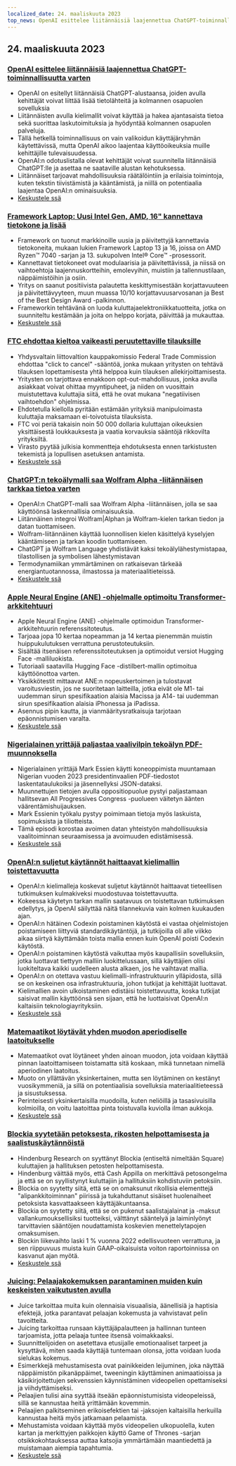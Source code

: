 ```yaml
---
localized_date: 24. maaliskuuta 2023
top_news: OpenAI esittelee liitännäisiä laajennettua ChatGPT-toiminnallisuutta varten
---
```




## 24. maaliskuuta 2023

### [OpenAI esittelee liitännäisiä laajennettua ChatGPT-toiminnallisuutta varten](https://openai.com/blog/chatgpt-plugins)

- OpenAI on esitellyt liitännäisiä ChatGPT-alustaansa, joiden avulla kehittäjät voivat liittää lisää tietolähteitä ja kolmannen osapuolen sovelluksia
- Liitännäisten avulla kielimallit voivat käyttää ja hakea ajantasaista tietoa sekä suorittaa laskutoimituksia ja hyödyntää kolmannen osapuolen palveluja.
- Tällä hetkellä toiminnallisuus on vain valikoidun käyttäjäryhmän käytettävissä, mutta OpenAI aikoo laajentaa käyttöoikeuksia muille kehittäjille tulevaisuudessa.
- OpenAI:n odotuslistalla olevat kehittäjät voivat suunnitella liitännäisiä ChatGPT:lle ja asettaa ne saataville alustan kehotuksessa.
- Liitännäiset tarjoavat mahdollisuuksia räätälöintiin ja erilaisia toimintoja, kuten tekstin tiivistämistä ja kääntämistä, ja niillä on potentiaalia laajentaa OpenAI:n ominaisuuksia.
- [Keskustele ssä](http://news.ycombinator.com/item?id=35277677)

### [Framework Laptop: Uusi Intel Gen, AMD, 16" kannettava tietokone ja lisää](https://frame.work/)

- Framework on tuonut markkinoille uusia ja päivitettyjä kannettavia tietokoneita, mukaan lukien Framework Laptop 13 ja 16, joissa on AMD Ryzen™ 7040 -sarjan ja 13. sukupolven Intel® Core™ -prosessorit.
- Kannettavat tietokoneet ovat modulaarisia ja päivitettävissä, ja niissä on vaihtoehtoja laajennuskortteihin, emolevyihin, muistiin ja tallennustilaan, näppäimistöihin ja osiin.
- Yritys on saanut positiivista palautetta keskittymisestään korjattavuuteen ja päivitettävyyteen, muun muassa 10/10 korjattavuusarvosanan ja Best of the Best Design Award -palkinnon.
- Frameworkin tehtävänä on luoda kuluttajaelektroniikkatuotteita, jotka on suunniteltu kestämään ja joita on helppo korjata, päivittää ja mukauttaa.
- [Keskustele ssä](http://news.ycombinator.com/item?id=35277660)

### [FTC ehdottaa kieltoa vaikeasti peruutettaville tilauksille](https://www.theverge.com/2023/3/23/23652373/ftc-click-to-cancel-subscription-service-dark-patterns-ban)

- Yhdysvaltain liittovaltion kauppakomissio Federal Trade Commission ehdottaa "click to cancel" -sääntöä, jonka mukaan yritysten on tehtävä tilauksen lopettamisesta yhtä helppoa kuin tilauksen allekirjoittamisesta.
- Yritysten on tarjottava ennakkoon opt-out-mahdollisuus, jonka avulla asiakkaat voivat ohittaa myyntipuheet, ja niiden on vuosittain muistutettava kuluttajia siitä, että he ovat mukana "negatiivisen vaihtoehdon" ohjelmissa.
- Ehdotetulla kiellolla pyritään estämään yrityksiä manipuloimasta kuluttajia maksamaan ei-toivotuista tilauksista.
- FTC voi periä takaisin noin 50 000 dollaria kuluttajan oikeuksien yksittäisestä loukkauksesta ja vaatia korvauksia sääntöjä rikkovilta yrityksiltä.
- Virasto pyytää julkisia kommentteja ehdotuksesta ennen tarkistusten tekemistä ja lopullisen asetuksen antamista.
- [Keskustele ssä](http://news.ycombinator.com/item?id=35274519)

### [ChatGPT:n tekoälymalli saa Wolfram Alpha -liitännäisen tarkkaa tietoa varten](https://writings.stephenwolfram.com/2023/03/chatgpt-gets-its-wolfram-superpowers/)

- OpenAI:n ChatGPT-malli saa Wolfram Alpha -liitännäisen, jolla se saa käyttöönsä laskennallisia ominaisuuksia.
- Liitännäinen integroi Wolfram|Alphan ja Wolfram-kielen tarkan tiedon ja datan tuottamiseen.
- Wolfram-liitännäinen käyttää luonnollisen kielen käsittelyä kyselyjen kääntämiseen ja tarkan koodin tuottamiseen.
- ChatGPT ja Wolfram Language yhdistävät kaksi tekoälylähestymistapaa, tilastollisen ja symbolisen lähestymistavan
- Termodynamiikan ymmärtäminen on ratkaisevan tärkeää energiantuotannossa, ilmastossa ja materiaalitieteissä.
- [Keskustele ssä](http://news.ycombinator.com/item?id=35277925)

### [Apple Neural Engine (ANE) -ohjelmalle optimoitu Transformer-arkkitehtuuri](https://github.com/apple/ml-ane-transformers)

- Apple Neural Engine (ANE) -ohjelmalle optimoidun Transformer-arkkitehtuurin referenssitoteutus.
- Tarjoaa jopa 10 kertaa nopeamman ja 14 kertaa pienemmän muistin huippukulutuksen verrattuna perustoteutuksiin.
- Sisältää itsenäisen referenssitoteutuksen ja optimoidut versiot Hugging Face -malliluokista.
- Tutoriaali saatavilla Hugging Face -distilbert-mallin optimoitua käyttöönottoa varten.
- Yksikkötestit mittaavat ANE:n nopeuskertoimen ja tulostavat varoitusviestin, jos ne suoritetaan laitteilla, jotka eivät ole M1- tai uudemman sirun spesifikaation alaisia Macissa ja A14- tai uudemman sirun spesifikaation alaisia iPhonessa ja iPadissa.
- Asennus pipin kautta, ja vianmääritysratkaisuja tarjotaan epäonnistumisen varalta.
- [Keskustele ssä](http://news.ycombinator.com/item?id=35282325)

### [Nigerialainen yrittäjä paljastaa vaalivilpin tekoälyn PDF-muunnoksella](https://markessien.com/posts/drama_of_transcription/)

- Nigerialainen yrittäjä Mark Essien käytti koneoppimista muuntamaan Nigerian vuoden 2023 presidentinvaalien PDF-tiedostot laskentataulukoiksi ja jäsennellyksi JSON-dataksi.
- Muunnettujen tietojen avulla oppositiopuolue pystyi paljastamaan hallitsevan All Progressives Congress -puolueen väitetyn äänten väärentämishuijauksen.
- Mark Essienin työkalu pystyy poimimaan tietoja myös laskuista, sopimuksista ja tiliotteista.
- Tämä episodi korostaa avoimen datan yhteistyön mahdollisuuksia vaalitoiminnan seuraamisessa ja avoimuuden edistämisessä.
- [Keskustele ssä](http://news.ycombinator.com/item?id=35272227)

### [OpenAI:n suljetut käytännöt haittaavat kielimallin toistettavuutta](https://aisnakeoil.substack.com/p/openais-policies-hinder-reproducible)

- OpenAI:n kielimalleja koskevat suljetut käytännöt haittaavat tieteellisen tutkimuksen kulmakiveksi muodostuvaa toistettavuutta.
- Kokeessa käytetyn tarkan mallin saatavuus on toistettavan tutkimuksen edellytys, ja OpenAI säilyttää näitä tilannekuvia vain kolmen kuukauden ajan.
- OpenAI:n hätäinen Codexin poistaminen käytöstä ei vastaa ohjelmistojen poistamiseen liittyviä standardikäytäntöjä, ja tutkijoilla oli alle viikko aikaa siirtyä käyttämään toista mallia ennen kuin OpenAI poisti Codexin käytöstä.
- OpenAI:n poistaminen käytöstä vaikuttaa myös kaupallisiin sovelluksiin, jotka luottavat tiettyyn malliin luokittelussaan, sillä käyttäjien olisi luokiteltava kaikki uudelleen alusta alkaen, jos he vaihtavat mallia.
- OpenAI:n on otettava vastuu kielimalli-infrastruktuurin ylläpidosta, sillä se on keskeinen osa infrastruktuuria, johon tutkijat ja kehittäjät luottavat.
- Kielimallien avoin ulkoistaminen edistäisi toistettavuutta, koska tutkijat saisivat mallin käyttöönsä sen sijaan, että he luottaisivat OpenAI:n kaltaisiin teknologiayrityksiin.
- [Keskustele ssä](http://news.ycombinator.com/item?id=35269304)

### [Matemaatikot löytävät yhden muodon aperiodiselle laatoitukselle](https://www.newscientist.com/article/2365363-mathematicians-discover-shape-that-can-tile-a-wall-and-never-repeat/)

- Matemaatikot ovat löytäneet yhden ainoan muodon, jota voidaan käyttää pinnan laatoittamiseen toistamatta sitä koskaan, mikä tunnetaan nimellä aperiodinen laatoitus.
- Muoto on yllättävän yksinkertainen, mutta sen löytäminen on kestänyt vuosikymmeniä, ja sillä on potentiaalisia sovelluksia materiaalitieteessä ja sisustuksessa.
- Perinteisesti yksinkertaisilla muodoilla, kuten neliöillä ja tasasivuisilla kolmioilla, on voitu laatoittaa pinta toistuvalla kuviolla ilman aukkoja.
- [Keskustele ssä](http://news.ycombinator.com/item?id=35273707)

### [Blockia syytetään petoksesta, rikosten helpottamisesta ja saalistuskäytännöistä](https://hindenburgresearch.com/block/)

- Hindenburg Research on syyttänyt Blockia (entiseltä nimeltään Square) kuluttajien ja hallituksen petosten helpottamisesta.
- Hindenburg väittää myös, että Cash Appilla on merkittävä petosongelma ja että se on syyllistynyt kuluttajiin ja hallituksiin kohdistuviin petoksiin.
- Blockia on syytetty siitä, että se on omaksunut rikollisia elementtejä "alipankkitoiminnan" piirissä ja tukahduttanut sisäiset huolenaiheet petoksista kasvattaakseen käyttäjäkuntaansa.
- Blockia on syytetty siitä, että se on pukenut saalistajalainat ja -maksut vallankumouksellisiksi tuotteiksi, välttänyt sääntelyä ja laiminlyönyt tarvittavien sääntöjen noudattamista koskevien menettelytapojen omaksumisen.
- Blockin liikevaihto laski 1 % vuonna 2022 edellisvuoteen verrattuna, ja sen riippuvuus muista kuin GAAP-oikaisuista voiton raportoinnissa on kasvanut ajan myötä.
- [Keskustele ssä](http://news.ycombinator.com/item?id=35273782)

### [Juicing: Pelaajakokemuksen parantaminen muiden kuin keskeisten vaikutusten avulla](https://garden.bradwoods.io/notes/design/juice)

- Juice tarkoittaa muita kuin olennaisia visuaalisia, äänellisiä ja haptisia efektejä, jotka parantavat pelaajan kokemusta ja vahvistavat pelin tavoitteita.
- Juicing tarkoittaa runsaan käyttäjäpalautteen ja hallinnan tunteen tarjoamista, jotta pelaaja tuntee itsensä voimakkaaksi.
- Suunnittelijoiden on asetettava etusijalle emotionaaliset tarpeet ja kysyttävä, miten saada käyttäjä tuntemaan olonsa, jotta voidaan luoda sielukas kokemus.
- Esimerkkejä mehustamisesta ovat painikkeiden leijuminen, joka näyttää näppäimistön pikanäppäimet, tweeningin käyttäminen animaatioissa ja käsikirjoitettujen sekvenssien käynnistäminen videopelien opettamiseksi ja viihdyttämiseksi.
- Pelaajien tulisi aina syyttää itseään epäonnistumisista videopeleissä, sillä se kannustaa heitä yrittämään kovemmin.
- Pelaajien palkitseminen erikoisefektien tai -jaksojen kaltaisilla herkuilla kannustaa heitä myös jatkamaan pelaamista.
- Mehustamista voidaan käyttää myös videopelien ulkopuolella, kuten kartan ja merkittyjen paikkojen käyttö Game of Thrones -sarjan otsikkokohtauksessa auttaa katsojia ymmärtämään maantiedettä ja muistamaan aiempia tapahtumia.
- [Keskustele ssä](http://news.ycombinator.com/item?id=35273139)

</Steps>
